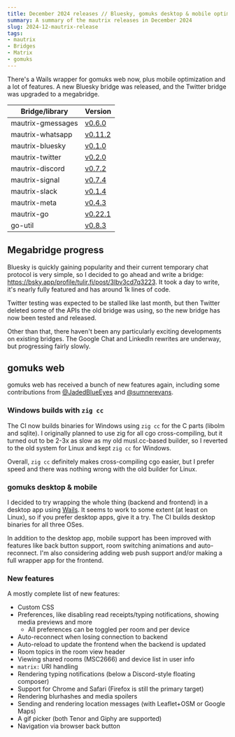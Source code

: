 ```yaml
---
title: December 2024 releases // Bluesky, gomuks desktop & mobile optimization
summary: A summary of the mautrix releases in December 2024
slug: 2024-12-mautrix-release
tags:
- mautrix
- Bridges
- Matrix
- gomuks
---
```

There's a Wails wrapper for gomuks web now, plus mobile optimization and a lot
of features. A new Bluesky bridge was released, and the Twitter bridge was
upgraded to a megabridge.

| Bridge/library    | Version                                                          |
|-------------------|------------------------------------------------------------------|
| mautrix-gmessages | [v0.6.0](https://github.com/mautrix/gmessages/releases/v0.6.0)   |
| mautrix-whatsapp  | [v0.11.2](https://github.com/mautrix/whatsapp/releases/v0.11.2)  |
| mautrix-bluesky   | [v0.1.0](https://github.com/mautrix/bluesky/releases/v0.1.0)     |
| mautrix-twitter   | [v0.2.0](https://github.com/mautrix/twitter/releases/v0.2.0)     |
| mautrix-discord   | [v0.7.2](https://github.com/mautrix/discord/releases/v0.7.2)     |
| mautrix-signal    | [v0.7.4](https://github.com/mautrix/signal/releases/v0.7.4)      |
| mautrix-slack     | [v0.1.4](https://github.com/mautrix/slack/releases/v0.1.4)       |
| mautrix-meta      | [v0.4.3](https://github.com/mautrix/meta/releases/v0.4.3)        |
| mautrix-go        | [v0.22.1](https://github.com/mautrix/go/releases/v0.22.1)        |
| go-util           | [v0.8.3](https://github.com/mautrix/go-util/releases/v0.8.3)     |

## Megabridge progress
Bluesky is quickly gaining popularity and their current temporary chat protocol
is very simple, so I decided to go ahead and write a bridge: <https://bsky.app/profile/tulir.fi/post/3lbv3cd7q3223>.
It took a day to write, it's nearly fully featured and has around 1k lines of code.

Twitter testing was expected to be stalled like last month, but then Twitter
deleted some of the APIs the old bridge was using, so the new bridge has now
been tested and released.

Other than that, there haven't been any particularly exciting developments on
existing bridges. The Google Chat and LinkedIn rewrites are underway, but
progressing fairly slowly.

## gomuks web
gomuks web has received a bunch of new features again, including some
contributions from [@JadedBlueEyes](https://github.com/JadedBlueEyes)
and [@sumnerevans](https://github.com/sumnerevans).

### Windows builds with `zig cc`
The CI now builds binaries for Windows using `zig cc` for the C parts (libolm
and sqlite). I originally planned to use zig for all cgo cross-compiling, but
it turned out to be 2-3x as slow as my old musl.cc-based builder, so I reverted
to the old system for Linux and kept `zig cc` for Windows.

Overall, `zig cc` definitely makes cross-compiling cgo easier, but I prefer
speed and there was nothing wrong with the old builder for Linux.

### gomuks desktop & mobile
I decided to try wrapping the whole thing (backend and frontend) in a desktop
app using [Wails](https://wails.io/). It seems to work to some extent (at least
on Linux), so if you prefer desktop apps, give it a try. The CI builds desktop
binaries for all three OSes.

In addition to the desktop app, mobile support has been improved with features
like back button support, room switching animations and auto-reconnect. I'm
also considering adding web push support and/or making a full wrapper app for
the frontend.

### New features
A mostly complete list of new features:

* Custom CSS
* Preferences, like disabling read receipts/typing notifications, showing media
  previews and more
  * All preferences can be toggled per room and per device
* Auto-reconnect when losing connection to backend
* Auto-reload to update the frontend when the backend is updated
* Room topics in the room view header
* Viewing shared rooms (MSC2666) and device list in user info
* `matrix:` URI handling
* Rendering typing notifications (below a Discord-style floating composer)
* Support for Chrome and Safari (Firefox is still the primary target)
* Rendering blurhashes and media spoilers
* Sending and rendering location messages (with Leaflet+OSM or Google Maps)
* A gif picker (both Tenor and Giphy are supported)
* Navigation via browser back button
